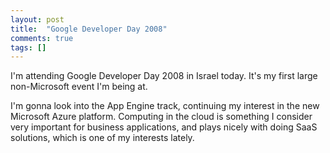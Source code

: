 ```yaml
---
layout: post
title:  "Google Developer Day 2008"
comments: true
tags: []
---
```



I'm attending Google Developer Day 2008 in Israel today. It's my first large non-Microsoft event I'm being at.



I'm gonna look into the App Engine track, continuing my interest in the new Microsoft Azure platform. Computing in the cloud is something I consider very important for business applications, and plays nicely with doing SaaS solutions, which is one of my interests lately.

